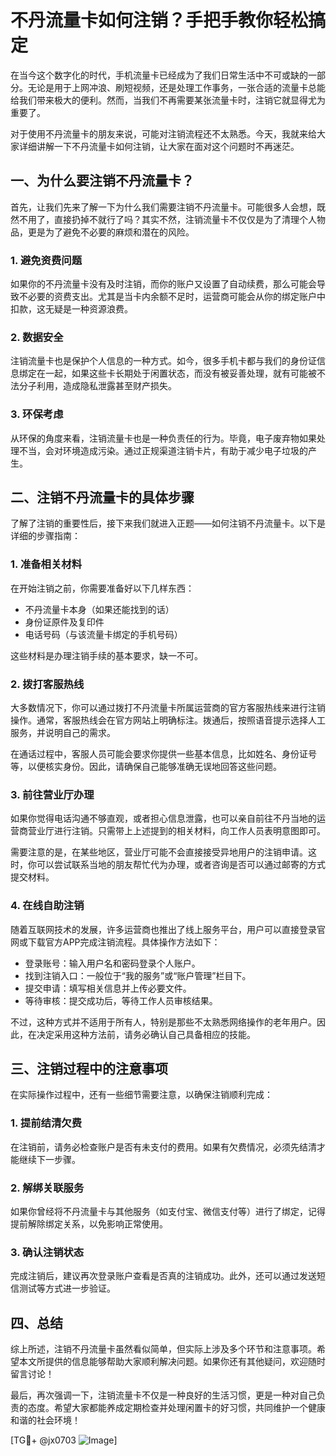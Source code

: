 # 不丹流量卡如何注销？手把手教你轻松搞定

在当今这个数字化的时代，手机流量卡已经成为了我们日常生活中不可或缺的一部分。无论是用于上网冲浪、刷短视频，还是处理工作事务，一张合适的流量卡总能给我们带来极大的便利。然而，当我们不再需要某张流量卡时，注销它就显得尤为重要了。

对于使用不丹流量卡的朋友来说，可能对注销流程还不太熟悉。今天，我就来给大家详细讲解一下不丹流量卡如何注销，让大家在面对这个问题时不再迷茫。

## 一、为什么要注销不丹流量卡？

首先，让我们先来了解一下为什么我们需要注销不丹流量卡。可能很多人会想，既然不用了，直接扔掉不就行了吗？其实不然，注销流量卡不仅仅是为了清理个人物品，更是为了避免不必要的麻烦和潜在的风险。

### 1. 避免资费问题
如果你的不丹流量卡没有及时注销，而你的账户又设置了自动续费，那么可能会导致不必要的资费支出。尤其是当卡内余额不足时，运营商可能会从你的绑定账户中扣款，这无疑是一种资源浪费。

### 2. 数据安全
注销流量卡也是保护个人信息的一种方式。如今，很多手机卡都与我们的身份证信息绑定在一起，如果这些卡长期处于闲置状态，而没有被妥善处理，就有可能被不法分子利用，造成隐私泄露甚至财产损失。

### 3. 环保考虑
从环保的角度来看，注销流量卡也是一种负责任的行为。毕竟，电子废弃物如果处理不当，会对环境造成污染。通过正规渠道注销卡片，有助于减少电子垃圾的产生。

## 二、注销不丹流量卡的具体步骤

了解了注销的重要性后，接下来我们就进入正题——如何注销不丹流量卡。以下是详细的步骤指南：

### 1. 准备相关材料
在开始注销之前，你需要准备好以下几样东西：
- 不丹流量卡本身（如果还能找到的话）
- 身份证原件及复印件
- 电话号码（与该流量卡绑定的手机号码）

这些材料是办理注销手续的基本要求，缺一不可。

### 2. 拨打客服热线
大多数情况下，你可以通过拨打不丹流量卡所属运营商的官方客服热线来进行注销操作。通常，客服热线会在官方网站上明确标注。拨通后，按照语音提示选择人工服务，并说明自己的需求。

在通话过程中，客服人员可能会要求你提供一些基本信息，比如姓名、身份证号等，以便核实身份。因此，请确保自己能够准确无误地回答这些问题。

### 3. 前往营业厅办理
如果你觉得电话沟通不够直观，或者担心信息泄露，也可以亲自前往不丹当地的运营商营业厅进行注销。只需带上上述提到的相关材料，向工作人员表明意图即可。

需要注意的是，在某些地区，营业厅可能不会直接接受异地用户的注销申请。这时，你可以尝试联系当地的朋友帮忙代为办理，或者咨询是否可以通过邮寄的方式提交材料。

### 4. 在线自助注销
随着互联网技术的发展，许多运营商也推出了线上服务平台，用户可以直接登录官网或下载官方APP完成注销流程。具体操作方法如下：
- 登录账号：输入用户名和密码登录个人账户。
- 找到注销入口：一般位于“我的服务”或“账户管理”栏目下。
- 提交申请：填写相关信息并上传必要文件。
- 等待审核：提交成功后，等待工作人员审核结果。

不过，这种方式并不适用于所有人，特别是那些不太熟悉网络操作的老年用户。因此，在决定采用这种方法前，请务必确认自己具备相应的技能。

## 三、注销过程中的注意事项

在实际操作过程中，还有一些细节需要注意，以确保注销顺利完成：

### 1. 提前结清欠费
在注销前，请务必检查账户是否有未支付的费用。如果有欠费情况，必须先结清才能继续下一步骤。

### 2. 解绑关联服务
如果你曾经将不丹流量卡与其他服务（如支付宝、微信支付等）进行了绑定，记得提前解除绑定关系，以免影响正常使用。

### 3. 确认注销状态
完成注销后，建议再次登录账户查看是否真的注销成功。此外，还可以通过发送短信测试等方式进一步验证。

## 四、总结

综上所述，注销不丹流量卡虽然看似简单，但实际上涉及多个环节和注意事项。希望本文所提供的信息能够帮助大家顺利解决问题。如果你还有其他疑问，欢迎随时留言讨论！

最后，再次强调一下，注销流量卡不仅是一种良好的生活习惯，更是一种对自己负责的态度。希望大家都能养成定期检查并处理闲置卡的好习惯，共同维护一个健康和谐的社会环境！

[TG💪+ @jx0703 ![Image](https://github.com/user-attachments/assets/dbca1d08-cadb-493c-b0ec-ad6f7a83f270)]